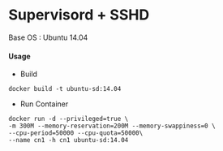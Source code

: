 # Supervisord + SSHD 

Base OS : Ubuntu 14.04

#### Usage

- Build
~~~
docker build -t ubuntu-sd:14.04
~~~

- Run Container
~~~
docker run -d --privileged=true \
-m 300M --memory-reservation=200M --memory-swappiness=0 \
--cpu-period=50000 --cpu-quota=50000\
--name cn1 -h cn1 ubuntu-sd:14.04
~~~
